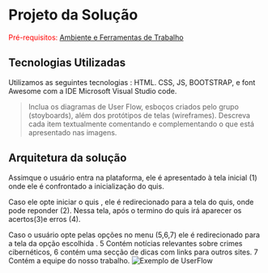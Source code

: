 # Projeto da Solução

<span style="color:red">Pré-requisitos: <a href="4-Gestão-Configuração.md"> Ambiente e Ferramentas de Trabalho</a></span>

## Tecnologias Utilizadas


 Utilizamos as seguintes tecnologias : HTML. CSS, JS, BOOTSTRAP, e font Awesome
 com a IDE Microsoft Visual Studio code.

> Inclua os diagramas de User Flow, esboços criados pelo grupo
> (stoyboards), além dos protótipos de telas (wireframes). Descreva cada
> item textualmente comentando e complementando o que está apresentado
> nas imagens.

## Arquitetura da solução

Assimque o usuário entra na plataforma, ele é apresentado à tela inicial
(1) onde ele é confrontado a inicialização do quis.

Caso ele opte iniciar o quis , ele é redirecionado para a tela do quis, onde pode
reponder (2). Nessa tela, após o termino do quis irá aparecer os acertos(3)e erros (4).


Caso o usuário opte pelas opções no menu (5,6,7) ele é redirecionado para a tela da opção escolhida . 5 Contém notícias relevantes sobre  crimes cibernéticos, 6 contém uma secção de dicas com links para outros sites. 7 Contém a equipe do nosso trabalho.
![Exemplo de UserFlow](https://github.com/ICEI-PUC-Minas-PPLES-TI/PLF-ES-2021-2-TI1-7946100-crimes-ciberneticos-02/issues/13#issue-1080505849
)
